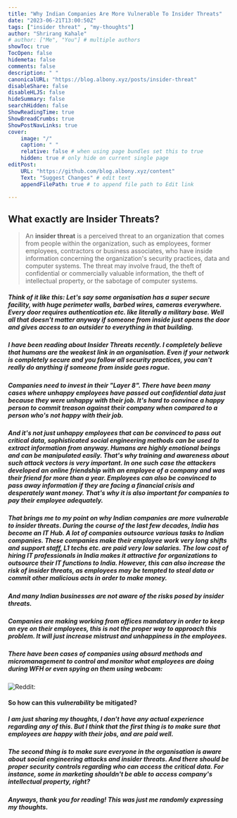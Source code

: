 ```yaml
---
title: "Why Indian Companies Are More Vulnerable To Insider Threats"
date: "2023-06-21T13:00:50Z"
tags: ["insider threat" , "my-thoughts"]
author: "Shrirang Kahale"
# author: ["Me", "You"] # multiple authors
showToc: true
TocOpen: false
hidemeta: false
comments: false
description: " "
canonicalURL: "https://blog.albony.xyz/posts/insider-threat"
disableShare: false
disableHLJS: false
hideSummary: false
searchHidden: false
ShowReadingTime: true
ShowBreadCrumbs: true
ShowPostNavLinks: true
cover:
    image: "/"
    caption: " "
    relative: false # when using page bundles set this to true
    hidden: true # only hide on current single page
editPost:
    URL: "https://github.com/blog.albony.xyz/content"
    Text: "Suggest Changes" # edit text
    appendFilePath: true # to append file path to Edit link

---
```



## What exactly are Insider Threats? 
 
> An **insider threat** is a perceived threat to an organization that comes from people within the organization, such as employees, former employees, contractors or business associates, who have inside information concerning the organization's security practices, data and computer systems. The threat may involve fraud, the theft of confidential or commercially valuable information, the theft of intellectual property, or the sabotage of computer systems.

##### Think of it like this: Let's say some organisation has a super secure facility, with huge perimeter walls, barbed  wires,  cameras everywhere. Every door requires authentication etc. like literally a military base. Well all that doesn't matter anyway if someone from inside just opens the door and gives access to an outsider to everything in that building.

##### I have been reading about Insider Threats recently. I completely believe that humans are the weakest link in an organisation. Even if your network is completely secure and you follow all security practices, you can't really do anything if someone from inside goes rogue. 


##### Companies need to invest in their "Layer 8". There have been many cases where unhappy employees have passed out confidential data just because they were unhappy with their job. It's hard to convince a happy person to commit *treason* against their company when compared to a person who's not happy with their job. 

##### And it's not just unhappy employees that can be convinced to pass out critical data, sophisticated social engineering methods can be used to extract information from anyway. Humans are highly emotional beings and can be  manipulated easily. That's why training and awareness about such attack vectors is very important. In one such case the attackers developed an online *friendship* with an employee of a company and was their *friend* for more than a year.  Employees can also be convinced to pass away information if they are facing a financial crisis and desperately want money. That's why it is also important for companies to pay their employee adequately. 

##### That brings me to my point on why Indian companies are more vulnerable to insider threats. During the course of the last few decades, India has become an *IT Hub*. A lot of companies outsource various tasks to Indian companies. These companies make their employee work very long shifts and support staff, L1 techs etc. are paid very low salaries.  The low cost of hiring IT professionals in India makes it attractive for organizations to outsource their IT functions to India. However, this can also increase the risk of insider threats, as employees may be tempted to steal data or commit other malicious acts in order to make money.

##### And many Indian businesses are not aware of the risks posed by insider threats. 

##### Companies are making working from offices mandatory in order to *keep an eye* on their employees, this is not the proper way to approach this problem. It will just increase mistrust and unhappiness in the employees. 

##### There have been cases of companies using absurd methods and micromanagement to control and monitor what employees are doing during WFH or even spying on them using webcam:

![Reddit:](/insider-threat.png)

#### So how can this *vulnerability* be mitigated? 

##### I am just sharing my thoughts, I don't have any *actual* experience regarding any of this. But I think that the first thing is to make sure that employees are happy with their jobs, and are paid well. 

##### The second thing is to make sure everyone in the organisation is aware about social engineering attacks and insider threats. And there should be proper security controls regarding who can access the critical data. For instance, some in marketing shouldn't be able to access  company's intellectual property, right?

##### Anyways, thank you for reading!  This was just me randomly expressing my thoughts. 
